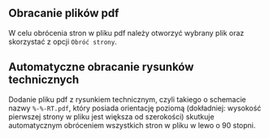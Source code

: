 ## Obracanie plików pdf

W celu obrócenia stron w pliku pdf należy otworzyć wybrany plik oraz skorzystać z opcji ``Obróć strony``.

## Automatyczne obracanie rysunków technicznych

Dodanie pliku pdf z rysunkiem technicznym, czyli takiego o schemacie nazwy ``%-%-RT.pdf``, który posiada orientację
poziomą (dokładniej: wysokość pierwszej strony w pliku jest większa od szerokości) skutkuje automatycznym obróceniem
wszystkich stron w pliku w lewo o 90 stopni.